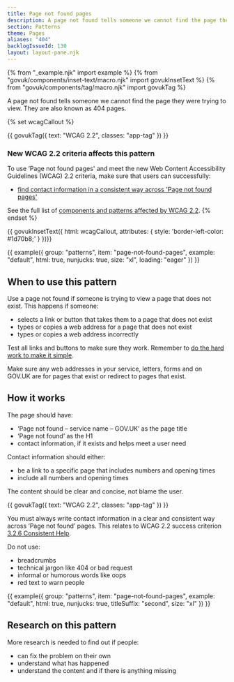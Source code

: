 ```yaml
---
title: Page not found pages
description: A page not found tells someone we cannot find the page they were trying to view. They are also known as 404 pages.
section: Patterns
theme: Pages
aliases: "404"
backlogIssueId: 130
layout: layout-pane.njk
---
```


{% from "_example.njk" import example %}
{% from "govuk/components/inset-text/macro.njk" import govukInsetText %}
{% from "govuk/components/tag/macro.njk" import govukTag %}

A page not found tells someone we cannot find the page they were trying to view. They are also known as 404 pages.

{% set wcagCallout %}

{{ govukTag({
  text: "WCAG 2.2",
  classes: "app-tag"
}) }}

### New WCAG 2.2 criteria affects this pattern

To use ‘Page not found pages' and meet the new Web Content Accessibility Guidelines (WCAG) 2.2 criteria, make sure that users can successfully:

- [find contact information in a consistent way across 'Page not found pages'](/patterns/page-not-found-pages/#wcag-consistent-content-page-not-found)

See the full list of [components and patterns affected by WCAG 2.2](/accessibility/WCAG-2.2/#components-and-patterns-affected-in-the-design-system).
{% endset %}

{{ govukInsetText({
  html: wcagCallout,
  attributes: {
    style: 'border-left-color: #1d70b8;'
  }
})}}

{{ example({ group: "patterns", item: "page-not-found-pages", example: "default", html: true, nunjucks: true, size: "xl", loading: "eager" }) }}

## When to use this pattern

Use a page not found if someone is trying to view a page that does not exist. This happens if someone:

- selects a link or button that takes them to a page that does not exist
- types or copies a web address for a page that does not exist
- types or copies a web address incorrectly

Test all links and buttons to make sure they work. Remember to [do the hard work to make it simple](https://www.gov.uk/guidance/government-design-principles#do-the-hard-work-to-make-it-simple).

Make sure any web addresses in your service, letters, forms and on GOV.UK are for pages that exist or redirect to pages that exist.

## How it works

The page should have:

- ‘Page not found – service name – GOV.UK’ as the page title
- ‘Page not found’ as the H1
- contact information, if it exists and helps meet a user need

Contact information should either:

- be a link to a specific page that includes numbers and opening times
- include all numbers and opening times

The content should be clear and concise, not blame the user.

<div class="app-wcag-22" id="wcag-consistent-content-page-not-found" role="note">
  {{ govukTag({
    text: "WCAG 2.2",
    classes: "app-tag"
  }) }}
  <p>You must always write contact information in a clear and consistent way across ‘Page not found’ pages. This relates to WCAG 2.2 success criterion <a href="https://www.w3.org/WAI/WCAG22/Understanding/consistent-help.html">3.2.6 Consistent Help</a>.</p>
</div>

Do not use:

- breadcrumbs
- technical jargon like 404 or bad request
- informal or humorous words like oops
- red text to warn people

{{ example({ group: "patterns", item: "page-not-found-pages", example: "default", html: true, nunjucks: true, titleSuffix: "second", size: "xl" }) }}

## Research on this pattern

More research is needed to find out if people:

- can fix the problem on their own
- understand what has happened
- understand the content and if there is anything missing
